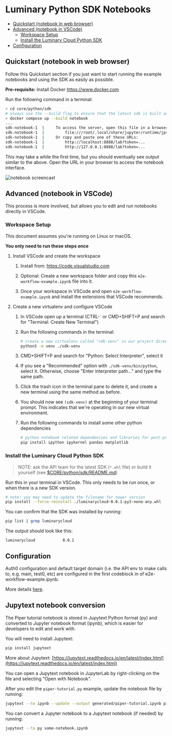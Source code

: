 # Luminary Python SDK Notebooks

- [Quickstart (notebook in web browser)](#quickstart-notebook-in-web-browser)
- [Advanced (notebook in VSCode)](#advanced-notebook-in-vscode)
  - [Workspace Setup](#workspace-setup)
  - [Install the Luminary Cloud Python SDK](#install-the-luminary-cloud-python-sdk)
- [Configuration](#configuration)

## Quickstart (notebook in web browser)

Follow this Quickstart section if you just want to start running the example
notebooks and using the SDK as easily as possible.

**Pre-requisite:** Install Docker <https://www.docker.com>

Run the following command in a terminal:

```sh
> cd core/python/sdk
# always use the --build flag to ensure that the latest sdk is built and used
> docker compose up --build notebook
...
sdk-notebook-1  |     To access the server, open this file in a browser:
sdk-notebook-1  |         file:///root/.local/share/jupyter/runtime/jpserver-1-open.html
sdk-notebook-1  |     Or copy and paste one of these URLs:
sdk-notebook-1  |         http://localhost:8888/lab?token=...
sdk-notebook-1  |         http://127.0.0.1:8888/lab?token=...
```

This may take a while the first time, but you should eventually see output
similar to the above. Open the URL in your browser to access the notebook
interface.

![notebook screencast](https://user-images.githubusercontent.com/6025130/228690368-501423ef-6a12-4a7c-97fb-2ef319b3b971.gif)

## Advanced (notebook in VSCode)

This process is more involved, but allows you to edit and run notebooks directly
in VSCode.

### Workspace Setup

This document assumes you're running on Linux or macOS.

**You only need to run these steps once**

1. Install VSCode and create the workspace
   1. Install from: <https://code.visualstudio.com>

   2. Optional: Create a new workspace folder and copy this `e2e-workflow-example.ipynb` file into it.

   3. Once your workspace in VSCode and open `e2e-workflow-example.ipynb` and
   install the extensions that VSCode recommends.

2. Create a new virtualenv and configure VSCode
   1. In VSCode open up a terminal (CTRL-\` or CMD+SHIFT+P and search for
   "Terminal: Create New Terminal")

   2. Run the following commands in the terminal:

      ```sh
      # create a new virtualenv called "sdk-venv" in our project directory
      python3 -m venv ./sdk-venv
      ```

   3. CMD+SHIFT+P and search for "Python: Select Interpreter", select it

   4. If you see a "Recommended" option with `./sdk-venv/bin/python`, select it.
   Otherwise, choose "Enter interpreter path..." and type the same path.

   5. Click the trash icon in the terminal pane to delete it, and create a new
   terminal using the same method as before.

   6. You should now see `(sdk-venv)` at the beginning of your terminal prompt.
   This indicates that we're operating in our new virtual environment.

   7. Run the following commands to install some other python dependencies

      ```sh
      # python notebook related dependencies and libraries for post-processing examples
      pip install ipython ipykernel pandas matplotlib
      ```

### Install the Luminary Cloud Python SDK

> NOTE: ask the API team for the latest SDK (`*.whl` file) or build it yourself (see [$CORE/python/sdk/README.md](../README.md))

Run this in your terminal in VSCode. This only needs to be run once, or when there is a new SDK version.

```sh
# note: you may need to update the filename for newer version
pip install --force-reinstall ./luminarycloud-0.0.1-py3-none-any.whl
```

You can confirm that the SDK was installed by running:

```sh
pip list | grep luminarycloud
```

The output should look like this:

```
luminarycloud            0.0.1
```

## Configuration

Auth0 configuration and default target domain (i.e. the API env to make calls
to, e.g. main, test0, etc) are configured in the first codeblock in of
e2e-workflow-example.ipynb.

More details [here](../README.md#configuration).

## Jupytext notebook conversion

The Piper tutorial notebook is stored in Jupytext Python format (py) and converted to Jupyter notebook format (ipynb), which is easier for developers to edit and work with.

You will need to install Jupytext:

```sh
pip install jupytext
```

More about Jupytext:  [https://jupytext.readthedocs.io/en/latest/index.html](https://jupytext.readthedocs.io/en/latest/index.html)

You can open a Jupytext notebook in JupyterLab by right-clicking on the file and selecting "Open with Notebook".

After you edit the `piper-tutorial.py` example, update the notebook file by running:

```sh
jupytext --to ipynb --update --output generated/piper-tutorial.ipynb piper-tutorial.py
```

You can convert a Jupyter notebook to a Jupytext notebook (if needed) by running:

```sh
jupytext --to py some-notebook.ipynb
```
